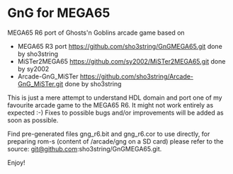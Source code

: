 GnG for MEGA65
==============

MEGA65 R6 port of Ghosts'n Goblins arcade game based on

* MEGA65 R3 port https://github.com/sho3string/GnGMEGA65.git done by sho3string
* MiSTer2MEGA65 https://github.com/sy2002/MiSTer2MEGA65.git done by sy2002
* Arcade-GnG_MiSTer https://github.com/sho3string/Arcade-GnG_MiSTer.git done by sho3string

This is just a mere attempt to understand HDL domain and port one of my favourite arcade game to the MEGA65 R6. 
It might not work entirely as expected :-) Fixes to possible bugs and/or improvements will be added as soon as possible.

Find pre-generated files gng_r6.bit and gng_r6.cor to use directly, for preparing rom-s (content of /arcade/gng on a SD card) please refer to the source: git@github.com:sho3string/GnGMEGA65.git.

Enjoy!